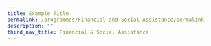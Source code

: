 ```yaml
---
title: Example Title
permalink: /programmes/Financial-and-Social-Assistance/permalink
description: ""
third_nav_title: Financial & Social Assistance
---
```

